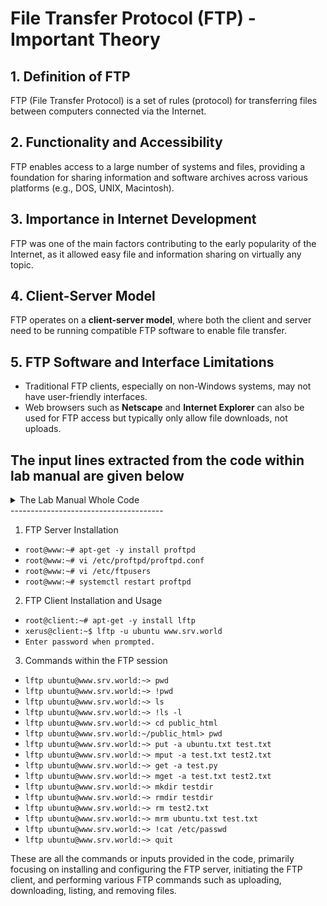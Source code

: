 # File Transfer Protocol (FTP) - Important Theory

## 1. Definition of FTP
FTP (File Transfer Protocol) is a set of rules (protocol) for transferring files between computers connected via the Internet.

## 2. Functionality and Accessibility
FTP enables access to a large number of systems and files, providing a foundation for sharing information and software archives across various platforms (e.g., DOS, UNIX, Macintosh).

## 3. Importance in Internet Development
FTP was one of the main factors contributing to the early popularity of the Internet, as it allowed easy file and information sharing on virtually any topic.

## 4. Client-Server Model
FTP operates on a **client-server model**, where both the client and server need to be running compatible FTP software to enable file transfer.

## 5. FTP Software and Interface Limitations
- Traditional FTP clients, especially on non-Windows systems, may not have user-friendly interfaces.
- Web browsers such as **Netscape** and **Internet Explorer** can also be used for FTP access but typically only allow file downloads, not uploads.


The input lines extracted from the code within lab manual are given below
-------------------------
<details>
  <summary>The Lab Manual Whole Code</summary>
  
  ```bash
  FTP installation steps
  Install ProFTPD Server
  root@www:~# apt-get -y install proftpd //Standalone
  root@www:~# vi /etc/proftpd/proftpd.conf
  # line 11: turn off if not needed
  UseIPv6 off
  # line 15: change to your hostname
  ServerName "www.srv.world"
  # line 34: uncomment ( specify root directory for chroot )
  DefaultRoot ~
  root@www:~# vi /etc/ftpusers
  # add users you prohibit FTP connection
  test
  root@www:~# systemctl restart proftpd
  ---------------------------------------------------------------------------------------------------------------------
  ------
  Install FTP Client.
  root@client:~# apt-get -y install lftp
  # lftp [option] [hostname]
  xerus@client:~$ lftp -u ubuntu www.srv.world // lftp -u pc_user server_ip
  Password:
  # password of the user
  lftp ubuntu@www.srv.world:~>
  # show current directory on FTP server
  lftp ubuntu@www.srv.world:~> pwd
  ftp://ubuntu@www.srv.world
  # show current directory on local server
  lftp ubuntu@www.srv.world:~> !pwd
  /home/ubuntu
  # show files in current directory on FTP server
  lftp ubuntu@www.srv.world:~> ls
  drwxr-xr-x 2 1000 1000 23 Jul 19 01:33 public_html
  -rw-r--r-- 1 1000 1000 399 Jul 20 16:32 test.py
  # show files in current directory on local server
  lftp ubuntu@www.srv.world:~> !ls -l
  total 12
  -rw-rw-r-- 1 ubuntu ubuntu 10 Jul 20 14:30 ubuntu.txt
  -rw-rw-r-- 1 ubuntu ubuntu 10 Jul 20 14:59 test2.txt
  -rw-rw-r-- 1 ubuntu ubuntu 10 Jul 20 14:59 test.txt
  # change directory
  lftp ubuntu@www.srv.world:~> cd public_html
  lftp ubuntu@www.srv.world:~/public_html> pwd
  ftp://ubuntu@www.srv.world/%2Fhome/ubuntu/public_html
  # upload a file to FTP server
  # "-a" means ascii mode ( default is binary mode )
  lftp ubuntu@www.srv.world:~> put -a ubuntu.txt test.txt
  22 bytes transferred
  Total 2 files transferred
  lftp ubuntu@www.srv.world:~> ls
  drwxr-xr-x 2 1000 1000 23 Jul 19 01:33 public_html
  -rw-r--r-- 1 1000 1000 10 Jul 20 17:01 ubuntu.txt
  -rw-r--r-- 1 1000 1000 399 Jul 20 16:32 test.py
  -rw-r--r-- 1 1000 1000 10 Jul 20 17:01 test.txt
  # upload some files to FTP server
  lftp ubuntu@www.srv.world:~> mput -a test.txt test2.txt
  22 bytes transferred
  Total 2 files transferred
  lftp ubuntu@www.srv.world:~> ls
  drwxr-xr-x 2 1000 1000 23 Jul 19 01:33 public_html
  -rw-r--r-- 1 1000 1000 399 Jul 20 16:32 test.py
  -rw-r--r-- 1 1000 1000 10 Jul 20 17:06 test.txt
  -rw-r--r-- 1 1000 1000 10 Jul 20 17:06 test2.txt
  # download a file from FTP server
  # "-a" means ascii mode ( default is binary mode )
  lftp ubuntu@www.srv.world:~> get -a test.py
  416 bytes transferred
  # download some files from FTP server
  lftp ubuntu@www.srv.world:~> mget -a test.txt test2.txt
  20 bytes transferred
  Total 2 files transferred
  # create a directory in current directory on FTP Server
  lftp ubuntu@www.srv.world:~> mkdir testdir
  mkdir ok, `testdir' created
  lftp ubuntu@www.srv.world:~> ls
  drwxr-xr-x 2 1000 1000 23 Jul 19 01:33 public_html
  -rw-r--r-- 1 1000 1000 399 Jul 20 16:32 test.py
  -rw-r--r-- 1 1000 1000 10 Jul 20 17:06 test.txt
  -rw-r--r-- 1 1000 1000 10 Jul 20 17:06 test2.txt
  drwxr-xr-x 2 1000 1000 6 Jul 20 17:16 testdir
  226 Directory send OK.
  # delete a direcroty in current directory on FTP Server
  lftp ubuntu@www.srv.world:~> rmdir testdir
  rmdir ok, `testdir' removed
  lftp ubuntu@www.srv.world:~> ls
  drwxr-xr-x 2 1000 1000 23 Jul 19 01:33 public_html
  -rw-r--r-- 1 1000 1000 399 Jul 20 16:32 test.py
  -rw-r--r-- 1 1000 1000 10 Jul 20 17:06 test.txt
  -rw-r--r-- 1 1000 1000 10 Jul 20 17:06 test2.txt
  # delete a file in current directory on FTP Server
  lftp ubuntu@www.srv.world:~> rm test2.txt
  rm ok, `test2.txt' removed
  lftp ubuntu@www.srv.world:~> ls
  drwxr-xr-x 2 1000 1000 23 Jul 19 01:33 public_html
  -rw-r--r-- 1 1000 1000 399 Jul 20 16:32 test.py
  -rw-r--r-- 1 1000 1000 10 Jul 20 17:06 test.txt
  # delete some files in current directory on FTP Server
  lftp ubuntu@www.srv.world:~> mrm ubuntu.txt test.txt
  rm ok, 2 files removed
  lftp ubuntu@www.srv.world:~> ls
  drwxr-xr-x 2 1000 1000 23 Jul 19 01:33 public_html
  # execute commands with "![command]"
  lftp ubuntu@www.srv.world:~> !cat /etc/passwd
  root:x:0:0:root:/root:/bin/bash
  bin:x:1:1:bin:/bin:/sbin/nologin
  ...
  ...
  ubuntu:x:1001:1001::/home/ubuntu:/bin/bash
  # exit
  lftp ubuntu@www.srv.world:~> quit
  221 Goodbye.
  ```
</details>
--------------------------------------

1. FTP Server Installation

- `root@www:~# apt-get -y install proftpd`
- `root@www:~# vi /etc/proftpd/proftpd.conf`
- `root@www:~# vi /etc/ftpusers`
- `root@www:~# systemctl restart proftpd`

2. FTP Client Installation and Usage

- `root@client:~# apt-get -y install lftp`
- `xerus@client:~$ lftp -u ubuntu www.srv.world`
- `Enter password when prompted.`

3. Commands within the FTP session

- `lftp ubuntu@www.srv.world:~> pwd`
- `lftp ubuntu@www.srv.world:~> !pwd`
- `lftp ubuntu@www.srv.world:~> ls`
- `lftp ubuntu@www.srv.world:~> !ls -l`
- `lftp ubuntu@www.srv.world:~> cd public_html`
- `lftp ubuntu@www.srv.world:~/public_html> pwd`
- `lftp ubuntu@www.srv.world:~> put -a ubuntu.txt test.txt`
- `lftp ubuntu@www.srv.world:~> mput -a test.txt test2.txt`
- `lftp ubuntu@www.srv.world:~> get -a test.py`
- `lftp ubuntu@www.srv.world:~> mget -a test.txt test2.txt`
- `lftp ubuntu@www.srv.world:~> mkdir testdir`
- `lftp ubuntu@www.srv.world:~> rmdir testdir`
- `lftp ubuntu@www.srv.world:~> rm test2.txt`
- `lftp ubuntu@www.srv.world:~> mrm ubuntu.txt test.txt`
- `lftp ubuntu@www.srv.world:~> !cat /etc/passwd`
- `lftp ubuntu@www.srv.world:~> quit`

These are all the commands or inputs provided in the code, primarily focusing on installing and configuring the FTP server, initiating the FTP client, and performing various FTP commands such as uploading, downloading, listing, and removing files.







